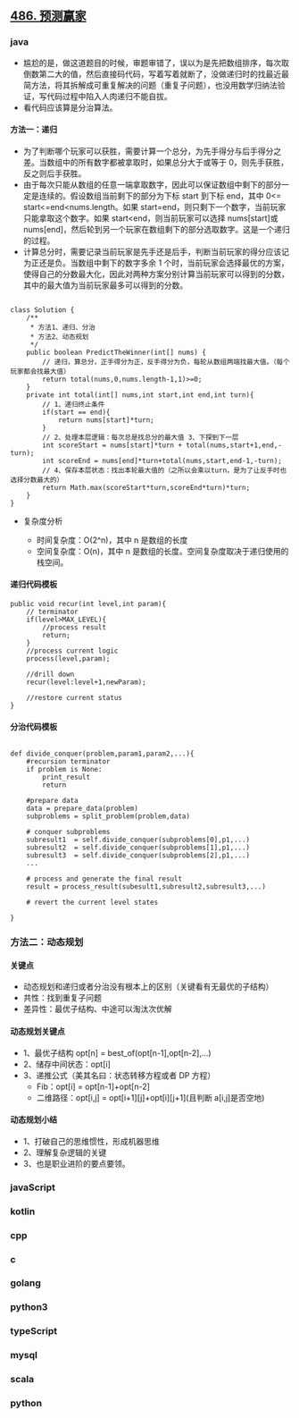 ## [486. 预测赢家](https://leetcode-cn.com/problems/predict-the-winner/)

### java

-   尴尬的是，做这道题目的时候，审题审错了，误以为是先把数组排序，每次取倒数第二大的值，然后直接码代码，写着写着就断了，没做递归时的找最近最简方法，将其拆解成可重复解决的问题（重复子问题），也没用数学归纳法验证，写代码过程中陷入人肉递归不能自拔。
-   看代码应该算是分治算法。

#### 方法一：递归

-   为了判断哪个玩家可以获胜，需要计算一个总分，为先手得分与后手得分之差。当数组中的所有数字都被拿取时，如果总分大于或等于 0，则先手获胜，反之则后手获胜。
-   由于每次只能从数组的任意一端拿取数字，因此可以保证数组中剩下的部分一定是连续的。假设数组当前剩下的部分为下标 start 到下标 end，其中 0<= start<=end<nums.length。如果 start=end，则只剩下一个数字，当前玩家只能拿取这个数字。如果 start<end，则当前玩家可以选择 nums[start]或 nums[end]，然后轮到另一个玩家在数组剩下的部分选取数字。这是一个递归的过程。
-   计算总分时，需要记录当前玩家是先手还是后手，判断当前玩家的得分应该记为正还是负。当数组中剩下的数字多余 1 个时，当前玩家会选择最优的方案，使得自己的分数最大化，因此对两种方案分别计算当前玩家可以得到的分数，其中的最大值为当前玩家最多可以得到的分数。

```

class Solution {
    /**
     * 方法1、递归、分治
     * 方法2、动态规划
     */
    public boolean PredictTheWinner(int[] nums) {
        // 递归，算总分，正手得分为正，反手得分为负，每轮从数组两端找最大值。（每个玩家都会找最大值）
        return total(nums,0,nums.length-1,1)>=0;
    }
    private int total(int[] nums,int start,int end,int turn){
        // 1、递归终止条件
        if(start == end){
            return nums[start]*turn;
        }
        // 2、处理本层逻辑：每次总是找总分的最大值 3、下探到下一层
        int scoreStart = nums[start]*turn + total(nums,start+1,end,-turn);
        int scoreEnd = nums[end]*turn+total(nums,start,end-1,-turn);
        // 4、保存本层状态：找出本轮最大值的（之所以会乘以turn，是为了让反手时也选择分数最大的）
        return Math.max(scoreStart*turn,scoreEnd*turn)*turn;
    }
}

```

-   复杂度分析

    -   时间复杂度：O(2^n)，其中 n 是数组的长度
    -   空间复杂度：O(n)，其中 n 是数组的长度。空间复杂度取决于递归使用的栈空间。

#### 递归代码模板

```
public void recur(int level,int param){
    // terminator
    if(level>MAX_LEVEL){
        //process result
        return;
    }
    //process current logic
    process(level,param);

    //drill down
    recur(level:level+1,newParam);

    //restore current status
}

```

#### 分治代码模板

```

def divide_conquer(problem,param1,param2,...){
    #recursion terminator
    if problem is None:
        print_result
        return

    #prepare data
    data = prepare_data(problem)
    subproblems = split_problem(problem,data)

    # conquer subproblems
    subresult1  = self.divide_conquer(subproblems[0],p1,...)
    subresult2  = self.divide_conquer(subproblems[1],p1,...)
    subresult3  = self.divide_conquer(subproblems[2],p1,...)
    ...

    # process and generate the final result
    result = process_result(subesult1,subresult2,subresult3,...)

    # revert the current level states

}

```

### 方法二：动态规划

#### 关键点

-   动态规划和递归或者分治没有根本上的区别（关键看有无最优的子结构）
-   共性：找到重复子问题
-   差异性：最优子结构、中途可以淘汰次优解

#### 动态规划关键点

-   1、最优子结构 opt[n] = best_of(opt[n-1],opt[n-2],...)
-   2、储存中间状态：opt[i]
-   3、递推公式（美其名曰：状态转移方程或者 DP 方程）
    -   Fib：opt[i] = opt[n-1]+opt[n-2]
    -   二维路径：opt[i,j] = opt[i+1][j]+opt[i][j+1](且判断 a[i,j]是否空地)

#### 动态规划小结

-   1、打破自己的思维惯性，形成机器思维
-   2、理解复杂逻辑的关键
-   3、也是职业进阶的要点要领。

### javaScript

### kotlin

### cpp

### c

### golang

### python3

### typeScript

### mysql

### scala

### python
